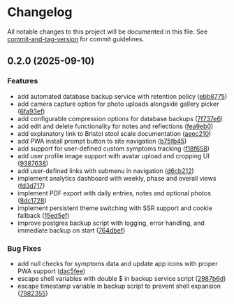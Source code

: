 # Changelog

All notable changes to this project will be documented in this file. See [commit-and-tag-version](https://github.com/absolute-version/commit-and-tag-version) for commit guidelines.

## 0.2.0 (2025-09-10)


### Features

* add automated database backup service with retention policy ([ebb8775](https://github.com/scepbjoern/fairment_Darmkur_App/commit/ebb8775a9ccd2b8b215633abeec0cb5a426fa45e))
* add camera capture option for photo uploads alongside gallery picker ([6fa93ef](https://github.com/scepbjoern/fairment_Darmkur_App/commit/6fa93ef10ae44c40358dd975080d660caa60ab4d))
* add configurable compression options for database backups ([7f737e6](https://github.com/scepbjoern/fairment_Darmkur_App/commit/7f737e6d30754df21af269b91d09d3e4497226ae))
* add edit and delete functionality for notes and reflections ([fea9eb0](https://github.com/scepbjoern/fairment_Darmkur_App/commit/fea9eb054d49310d1516ed0b1033e5905d421066))
* add explanatory link to Bristol stool scale documentation ([aeec210](https://github.com/scepbjoern/fairment_Darmkur_App/commit/aeec2101e96fae00b2633d6c05ad42517d26a1f1))
* add PWA install prompt button to site navigation ([b75fb45](https://github.com/scepbjoern/fairment_Darmkur_App/commit/b75fb457b9b982c8f583f10534e38857facb59ad))
* add support for user-defined custom symptoms tracking ([f18f658](https://github.com/scepbjoern/fairment_Darmkur_App/commit/f18f658391c58dee7a0cc20a57e71f1c3ec20b6e))
* add user profile image support with avatar upload and cropping UI ([9387638](https://github.com/scepbjoern/fairment_Darmkur_App/commit/93876385eff04fd20b576d55b889e5ed30307dbb))
* add user-defined links with submenu in navigation ([d6cb212](https://github.com/scepbjoern/fairment_Darmkur_App/commit/d6cb21234616b5d302b70220a411578ba23ec452))
* implement analytics dashboard with weekly, phase and overall views ([fd3d717](https://github.com/scepbjoern/fairment_Darmkur_App/commit/fd3d71782cb6a27af9b6e87b1e39e50fd396794d))
* implement PDF export with daily entries, notes and optional photos ([8dc1728](https://github.com/scepbjoern/fairment_Darmkur_App/commit/8dc1728f4b13819b4a18d32715d279ca50a3627f))
* implement persistent theme switching with SSR support and cookie fallback ([15ed5ef](https://github.com/scepbjoern/fairment_Darmkur_App/commit/15ed5eff304ebb40da089becca68614c7e04d184))
* improve postgres backup script with logging, error handling, and immediate backup on start ([764dbef](https://github.com/scepbjoern/fairment_Darmkur_App/commit/764dbefdfd615ac09f55103c1457f3d3807709ce))


### Bug Fixes

* add null checks for symptoms data and update app icons with proper PWA support ([dac5fee](https://github.com/scepbjoern/fairment_Darmkur_App/commit/dac5fee14cda705da085b66343dcfdf96bf0f897))
* escape shell variables with double $ in backup service script ([2987b6d](https://github.com/scepbjoern/fairment_Darmkur_App/commit/2987b6dbd194b4c0438f6b612f0f1e885a0cd13f))
* escape timestamp variable in backup script to prevent shell expansion ([7982355](https://github.com/scepbjoern/fairment_Darmkur_App/commit/79823555972f6957e33228dde8cd84dea19b2347))
